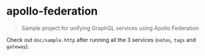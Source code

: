 # apollo-federation

> Sample project for unifying GraphQL services using Apollo Federation

Check out `doc/sample.http` after running all the 3 services (`notes`, `tags` and `gateway`).
